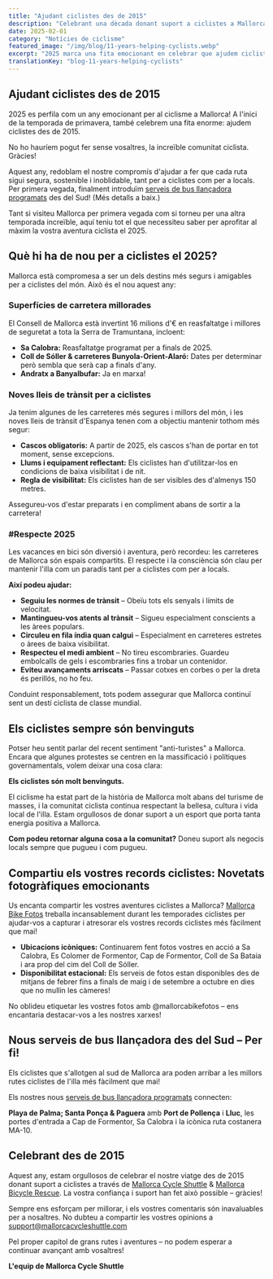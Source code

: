 ```yaml
---
title: "Ajudant ciclistes des de 2015"
description: "Celebrant una dècada donant suport a ciclistes a Mallorca amb serveis de bus llançadora, rescat de bicicletes i compromís amb aventures ciclistes segures i sostenibles."
date: 2025-02-01
category: "Notícies de ciclisme"
featured_image: "/img/blog/11-years-helping-cyclists.webp"
excerpt: "2025 marca una fita emocionant en celebrar que ajudem ciclistes des de 2015. Descobreix les novetats d'aquest any, des de carreteres millorades fins a nous serveis de bus llançadora des del Sud."
translationKey: "blog-11-years-helping-cyclists"
---
```


## Ajudant ciclistes des de 2015

2025 es perfila com un any emocionant per al ciclisme a Mallorca! A l'inici de la temporada de primavera, també celebrem una fita enorme: ajudem ciclistes des de 2015.

No ho hauríem pogut fer sense vosaltres, la increïble comunitat ciclista. Gràcies!

Aquest any, redoblam el nostre compromís d'ajudar a fer que cada ruta sigui segura, sostenible i inoblidable, tant per a ciclistes com per a locals. Per primera vegada, finalment introduïm <a href="https://mallorcacycleshuttle.company.site/products/Scheduled-Bike-Buses-c15728235" target="_blank">serveis de bus llançadora programats</a> des del Sud! (Més detalls a baix.)

Tant si visiteu Mallorca per primera vegada com si torneu per una altra temporada increïble, aquí teniu tot el que necessiteu saber per aprofitar al màxim la vostra aventura ciclista el 2025.

## Què hi ha de nou per a ciclistes el 2025?

Mallorca està compromesa a ser un dels destins més segurs i amigables per a ciclistes del món. Això és el nou aquest any:

### Superfícies de carretera millorades

El Consell de Mallorca està invertint 16 milions d'€ en reasfaltatge i millores de seguretat a tota la Serra de Tramuntana, incloent:

- **Sa Calobra:** Reasfaltatge programat per a finals de 2025.
- **Coll de Sóller & carreteres Bunyola-Orient-Alaró:** Dates per determinar però sembla que serà cap a finals d'any.
- **Andratx a Banyalbufar:** Ja en marxa!

### Noves lleis de trànsit per a ciclistes

Ja tenim algunes de les carreteres més segures i millors del món, i les noves lleis de trànsit d'Espanya tenen com a objectiu mantenir tothom més segur:

- **Cascos obligatoris:** A partir de 2025, els cascos s'han de portar en tot moment, sense excepcions.
- **Llums i equipament reflectant:** Els ciclistes han d'utilitzar-los en condicions de baixa visibilitat i de nit.
- **Regla de visibilitat:** Els ciclistes han de ser visibles des d'almenys 150 metres.

Assegureu-vos d'estar preparats i en compliment abans de sortir a la carretera!

### #Respecte 2025

Les vacances en bici són diversió i aventura, però recordeu: les carreteres de Mallorca són espais compartits. El respecte i la consciència són clau per mantenir l'illa com un paradís tant per a ciclistes com per a locals.

**Així podeu ajudar:**

- **Seguiu les normes de trànsit** – Obeïu tots els senyals i límits de velocitat.
- **Mantingueu-vos atents al trànsit** – Sigueu especialment conscients a les àrees populars.
- **Circuleu en fila índia quan calgui** – Especialment en carreteres estretes o àrees de baixa visibilitat.
- **Respecteu el medi ambient** – No tireu escombraries. Guardeu embolcalls de gels i escombraries fins a trobar un contenidor.
- **Eviteu avançaments arriscats** – Passar cotxes en corbes o per la dreta és perillós, no ho feu.

Conduint responsablement, tots podem assegurar que Mallorca continuï sent un destí ciclista de classe mundial.

## Els ciclistes sempre són benvinguts

Potser heu sentit parlar del recent sentiment "anti-turistes" a Mallorca. Encara que algunes protestes se centren en la massificació i polítiques governamentals, volem deixar una cosa clara:

**Els ciclistes són molt benvinguts.**

El ciclisme ha estat part de la història de Mallorca molt abans del turisme de masses, i la comunitat ciclista continua respectant la bellesa, cultura i vida local de l'illa. Estam orgullosos de donar suport a un esport que porta tanta energia positiva a Mallorca.

**Com podeu retornar alguna cosa a la comunitat?** Doneu suport als negocis locals sempre que pugueu i com pugueu.

## Compartiu els vostres records ciclistes: Novetats fotogràfiques emocionants

Us encanta compartir les vostres aventures ciclistes a Mallorca? <a href="https://www.mallorcacyclingphotos.com/" target="_blank">Mallorca Bike Fotos</a> treballa incansablement durant les temporades ciclistes per ajudar-vos a capturar i atresorar els vostres records ciclistes més fàcilment que mai!

- **Ubicacions icòniques:** Continuarem fent fotos vostres en acció a Sa Calobra, Es Colomer de Formentor, Cap de Formentor, Coll de Sa Bataia i ara prop del cim del Coll de Sóller.
- **Disponibilitat estacional:** Els serveis de fotos estan disponibles des de mitjans de febrer fins a finals de maig i de setembre a octubre en dies que no mullin les càmeres!

No oblideu etiquetar les vostres fotos amb @mallorcabikefotos – ens encantaria destacar-vos a les nostres xarxes!

## Nous serveis de bus llançadora des del Sud – Per fi!

Els ciclistes que s'allotgen al sud de Mallorca ara poden arribar a les millors rutes ciclistes de l'illa més fàcilment que mai!

Els nostres nous <a href="https://mallorcacycleshuttle.company.site/products/Scheduled-Bike-Buses-c15728235" target="_blank">serveis de bus llançadora programats</a> connecten:

**Playa de Palma; Santa Ponça & Paguera** amb **Port de Pollença** i **Lluc**, les portes d'entrada a Cap de Formentor, Sa Calobra i la icònica ruta costanera MA-10.

## Celebrant des de 2015

Aquest any, estam orgullosos de celebrar el nostre viatge des de 2015 donant suport a ciclistes a través de <a href="https://mallorcacycleshuttle.company.site/products/Scheduled-Bike-Buses-c15728235" target="_blank">Mallorca Cycle Shuttle</a> & <a href="https://mallorcacycleshuttle.company.site/products/Rescue-&-Recovery-c15728236" target="_blank">Mallorca Bicycle Rescue</a>. La vostra confiança i suport han fet això possible – gràcies!

Sempre ens esforçam per millorar, i els vostres comentaris són inavaluables per a nosaltres. No dubteu a compartir les vostres opinions a support@mallorcacycleshuttle.com

Pel proper capítol de grans rutes i aventures – no podem esperar a continuar avançant amb vosaltres!

**L'equip de Mallorca Cycle Shuttle**
